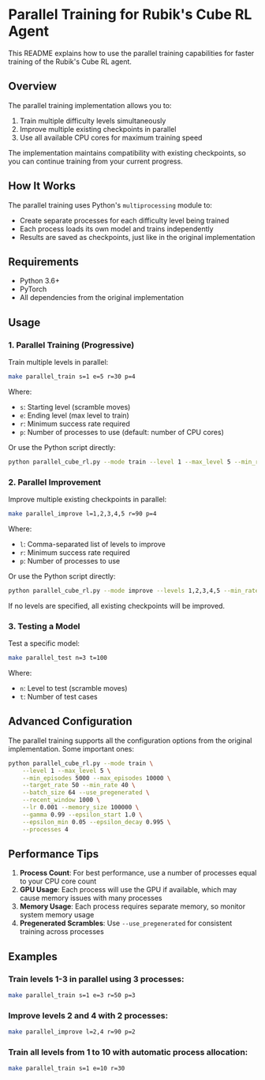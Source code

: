 # Parallel Training for Rubik's Cube RL Agent

This README explains how to use the parallel training capabilities for faster training of the Rubik's Cube RL agent.

## Overview

The parallel training implementation allows you to:

1. Train multiple difficulty levels simultaneously
2. Improve multiple existing checkpoints in parallel
3. Use all available CPU cores for maximum training speed

The implementation maintains compatibility with existing checkpoints, so you can continue training from your current progress.

## How It Works

The parallel training uses Python's `multiprocessing` module to:
- Create separate processes for each difficulty level being trained
- Each process loads its own model and trains independently
- Results are saved as checkpoints, just like in the original implementation

## Requirements

- Python 3.6+
- PyTorch
- All dependencies from the original implementation

## Usage

### 1. Parallel Training (Progressive)

Train multiple levels in parallel:

```bash
make parallel_train s=1 e=5 r=30 p=4
```

Where:
- `s`: Starting level (scramble moves)
- `e`: Ending level (max level to train)
- `r`: Minimum success rate required
- `p`: Number of processes to use (default: number of CPU cores)

Or use the Python script directly:

```bash
python parallel_cube_rl.py --mode train --level 1 --max_level 5 --min_rate 30 --processes 4
```

### 2. Parallel Improvement

Improve multiple existing checkpoints in parallel:

```bash
make parallel_improve l=1,2,3,4,5 r=90 p=4
```

Where:
- `l`: Comma-separated list of levels to improve
- `r`: Minimum success rate required
- `p`: Number of processes to use

Or use the Python script directly:

```bash
python parallel_cube_rl.py --mode improve --levels 1,2,3,4,5 --min_rate 90 --target_rate 95 --processes 4
```

If no levels are specified, all existing checkpoints will be improved.

### 3. Testing a Model

Test a specific model:

```bash
make parallel_test n=3 t=100
```

Where:
- `n`: Level to test (scramble moves)
- `t`: Number of test cases

## Advanced Configuration

The parallel training supports all the configuration options from the original implementation. Some important ones:

```bash
python parallel_cube_rl.py --mode train \
    --level 1 --max_level 5 \
    --min_episodes 5000 --max_episodes 10000 \
    --target_rate 50 --min_rate 40 \
    --batch_size 64 --use_pregenerated \
    --recent_window 1000 \
    --lr 0.001 --memory_size 100000 \
    --gamma 0.99 --epsilon_start 1.0 \
    --epsilon_min 0.05 --epsilon_decay 0.995 \
    --processes 4
```

## Performance Tips

1. **Process Count**: For best performance, use a number of processes equal to your CPU core count
2. **GPU Usage**: Each process will use the GPU if available, which may cause memory issues with many processes
3. **Memory Usage**: Each process requires separate memory, so monitor system memory usage
4. **Pregenerated Scrambles**: Use `--use_pregenerated` for consistent training across processes

## Examples

### Train levels 1-3 in parallel using 3 processes:

```bash
make parallel_train s=1 e=3 r=50 p=3
```

### Improve levels 2 and 4 with 2 processes:

```bash
make parallel_improve l=2,4 r=90 p=2
```

### Train all levels from 1 to 10 with automatic process allocation:

```bash
make parallel_train s=1 e=10 r=30
``` 